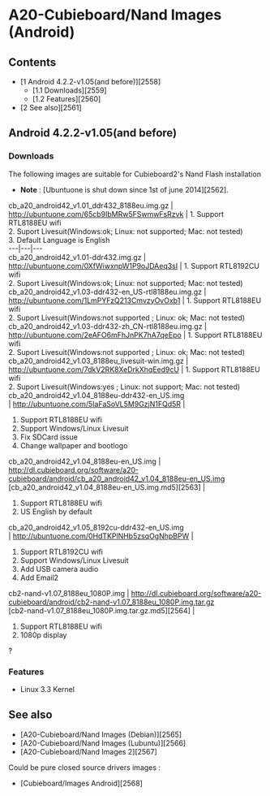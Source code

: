 # A20-Cubieboard/Nand Images (Android)
## Contents
  * [1 Android 4.2.2-v1.05(and before)][2558]
    * [1.1 Downloads][2559]
    * [1.2 Features][2560]
  * [2 See also][2561]

## Android 4.2.2-v1.05(and before)
### Downloads
The following images are suitable for Cubieboard2's Nand Flash installation 
  * **Note** : [Ubuntuone is shut down since 1st of june 2014][2562].

cb_a20_android42_v1.01_ddr432_8188eu.img.gz  | <http://ubuntuone.com/65cb9IbMRw5FSwmwFsRzvk> |  1\. Support RTL8188EU wifi   
2\. Suport Livesuit(Windows:ok; Linux: not supported; Mac: not tested)   
3\. Default Language is English   
---|---|---  
cb_a20_android42_v1.01-ddr432.img.gz  | <http://ubuntuone.com/0XfWiwxnpW1P9oJDAeq3sI> |  1\. Support RTL8192CU wifi   
2\. Suport Livesuit(Windows:ok; Linux: not supported; Mac: not tested)   
cb_a20_android42_v1.03-ddr432-en_US-rtl8188eu.img.gz  | <http://ubuntuone.com/1LmPYFzQ213CmvzyOvOxb1> |  1\. Support RTL8188EU wifi   
2\. Suport Livesuit(Windows:not supported ; Linux: ok; Mac: not tested)   
cb_a20_android42_v1.03-ddr432-zh_CN-rtl8188eu.img.gz  | <http://ubuntuone.com/2eAFO6mFhJnPK7hA7qeEpo> |  1\. Support RTL8188EU wifi   
2\. Suport Livesuit(Windows:not supported ; Linux: ok; Mac: not tested)   
cb_a20_android42_v1.03_8188eu_livesuit-win.img.gz  | <http://ubuntuone.com/7dkV2RK8XeDrkXhqEed9cU> |  1\. Support RTL8188EU wifi   
2\. Suport Livesuit(Windows:yes ; Linux: not support; Mac: not tested)   
cb_a20_android42_v1.04_8188eu-ddr432-en_US.img   
| <http://ubuntuone.com/5IaFaSoVL5M9GzjN1FQd5R> | 
  1. Support RTL8188EU wifi
  2. Support Windows/Linux Livesuit
  3. Fix SDCard issue
  4. Change wallpaper and bootlogo

  
cb_a20_android42_v1.04_8188eu-en_US.img  | <http://dl.cubieboard.org/software/a20-cubieboard/android/cb_a20_android42_v1.04_8188eu-en_US.img>  
[cb_a20_android42_v1.04_8188eu-en_US.img.md5][2563] | 
  1. Support RTL8188EU wifi
  2. US English by default

  
cb_a20_android42_v1.05_8192cu-ddr432-en_US.img   
| <http://ubuntuone.com/0HdTKPlNHb5zsqOgNhpBPW> | 
  1. Support RTL8192CU wifi
  2. Support Windows/Linux Livesuit
  3. Add USB camera audio
  4. Add Email2

  
cb2-nand-v1.07_8188eu_1080P.img  | <http://dl.cubieboard.org/software/a20-cubieboard/android/cb2-nand-v1.07_8188eu_1080P.img.tar.gz>  
[cb2-nand-v1.07_8188eu_1080P.img.tar.gz.md5][2564] | 
  1. Support RTL8188EU wifi
  2. 1080p display

?   
### Features
  * Linux 3.3 Kernel

## See also
  * [A20-Cubieboard/Nand Images (Debian)][2565]
  * [A20-Cubieboard/Nand Images (Lubuntu)][2566]
  * [A20-Cubieboard/Nand Images 2][2567]

Could be pure closed source drivers images : 
  * [Cubieboard/Images Android][2568]
